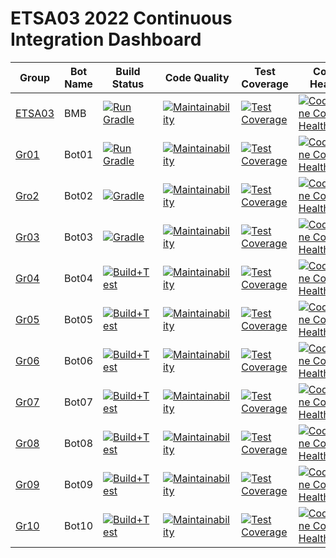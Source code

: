 # ETSA03 2022 Continuous Integration Dashboard

| Group | Bot Name | Build Status  | Code Quality | Test Coverage | Code Health |
| ------------- | ------------- | ------------- | ------------ | -------------------- | -------------------- |
| [ETSA03](https://github.com/lunduniversity-etsa03-2022/basicmeleebot) | BMB | [![Run Gradle](https://github.com/lunduniversity-etsa03-2022/basicmeleebot/workflows/Build+Test/badge.svg)](https://github.com/lunduniversity-etsa03-2022/basicmeleebot/actions?query=workflow%3ABuild%2BTest+branch%3Amaster) | [![Maintainability](https://api.codeclimate.com/v1/badges/166190074ff8d3519e21/maintainability)](https://codeclimate.com/repos/62100a51c17775018c0165f9/maintainability) | [![Test Coverage](https://api.codeclimate.com/v1/badges/166190074ff8d3519e21/test_coverage)](https://codeclimate.com/repos/62100a51c17775018c0165f9/test_coverage) | [![CodeScene Code Health](https://codescene.io/projects/24479/status-badges/code-health)](https://codescene.io/projects/24479) |
| [Gr01](https://github.com/lunduniversity-etsa03-2022/group01) | Bot01 | [![Run Gradle](https://github.com/lunduniversity-etsa03-2022/group01/actions/workflows/build_and_test.yml/badge.svg)](https://github.com/lunduniversity-etsa03-2022/group01/actions/workflows/build_and_test.yml) | [![Maintainability](https://api.codeclimate.com/v1/badges/22fce0fbe0fab27ff2c0/maintainability)](https://codeclimate.com/repos/622cfce506200f42c300181e/maintainability) | [![Test Coverage](https://api.codeclimate.com/v1/badges/22fce0fbe0fab27ff2c0/test_coverage)](https://codeclimate.com/repos/622cfce506200f42c300181e/test_coverage) | [![CodeScene Code Health](https://codescene.io/projects/24480/status-badges/code-health)](https://codescene.io/projects/24480) |
| [Gro2](https://github.com/lunduniversity-etsa03-2022/group02) | Bot02 | [![Gradle](https://github.com/lunduniversity-etsa03-2022/group02/actions/workflows/build_and_test.yml/badge.svg)](https://github.com/lunduniversity-etsa03-2022/group02/actions/workflows/build_and_test.yml) | [![Maintainability](https://api.codeclimate.com/v1/badges/1a5d26c398e4384f6cd3/maintainability)](https://codeclimate.com/repos/622cfeef60649a016300a7db/maintainability) | [![Test Coverage](https://api.codeclimate.com/v1/badges/1a5d26c398e4384f6cd3/test_coverage)](https://codeclimate.com/repos/622cfeef60649a016300a7db/test_coverage) | [![CodeScene Code Health](https://codescene.io/projects/24481/status-badges/code-health)](https://codescene.io/projects/24481) |
| [Gr03](https://github.com/lunduniversity-etsa03-2022/group03) | Bot03 | [![Gradle](https://github.com/lunduniversity-etsa03-2022/group03/actions/workflows/build_and_test.yml/badge.svg)](https://github.com/lunduniversity-etsa03-2022/group03/actions/workflows/build_and_test.yml) | [![Maintainability](https://api.codeclimate.com/v1/badges/4d7b3dd1a031afdbe6e6/maintainability)](https://codeclimate.com/repos/622cff991467d2016200e347/maintainability) | [![Test Coverage](https://api.codeclimate.com/v1/badges/4d7b3dd1a031afdbe6e6/test_coverage)](https://codeclimate.com/repos/622cff991467d2016200e347/test_coverage) | [![CodeScene Code Health](https://codescene.io/projects/24482/status-badges/code-health)](https://codescene.io/projects/24482) |
| [Gr04](https://github.com/lunduniversity-etsa03-2022/group04) | Bot04 | [![Build+Test](https://github.com/lunduniversity-etsa03-2022/group04/actions/workflows/build_and_test.yml/badge.svg)](https://github.com/lunduniversity-etsa03-2022/group04/actions/workflows/build_and_test.yml) | [![Maintainability](https://api.codeclimate.com/v1/badges/aa5fcafb76449cb1fb76/maintainability)](https://codeclimate.com/repos/622d029f60649a016300a7e1/maintainability) | [![Test Coverage](https://api.codeclimate.com/v1/badges/aa5fcafb76449cb1fb76/test_coverage)](https://codeclimate.com/repos/622d029f60649a016300a7e1/test_coverage) | [![CodeScene Code Health](https://codescene.io/projects/24483/status-badges/code-health)](https://codescene.io/projects/24483) |
| [Gr05](https://github.com/lunduniversity-etsa03-2022/group05) | Bot05 | [![Build+Test](https://github.com/lunduniversity-etsa03-2022/group05/actions/workflows/build_and_test.yml/badge.svg)](https://github.com/lunduniversity-etsa03-2022/group05/actions/workflows/build_and_test.yml) | [![Maintainability](https://api.codeclimate.com/v1/badges/ef610435be07f4adbaca/maintainability)](https://codeclimate.com/repos/622d040796727801620136cf/maintainability) | [![Test Coverage](https://api.codeclimate.com/v1/badges/ef610435be07f4adbaca/test_coverage)](https://codeclimate.com/repos/622d040796727801620136cf/test_coverage) | [![CodeScene Code Health](https://codescene.io/projects/24484/status-badges/code-health)](https://codescene.io/projects/24484) |
| [Gr06](https://github.com/lunduniversity-etsa03-2022/group06) | Bot06 | [![Build+Test](https://github.com/lunduniversity-etsa03-2022/group06/actions/workflows/build_and_test.yml/badge.svg)](https://github.com/lunduniversity-etsa03-2022/group06/actions/workflows/build_and_test.yml) | [![Maintainability](https://api.codeclimate.com/v1/badges/e4301b200cd50e870a3f/maintainability)](https://codeclimate.com/repos/622d04c81467d2017700a71e/maintainability) | [![Test Coverage](https://api.codeclimate.com/v1/badges/e4301b200cd50e870a3f/test_coverage)](https://codeclimate.com/repos/622d04c81467d2017700a71e/test_coverage) | [![CodeScene Code Health](https://codescene.io/projects/24485/status-badges/code-health)](https://codescene.io/projects/24485) |
| [Gr07](https://github.com/lunduniversity-etsa03-2022/group07) | Bot07 | [![Build+Test](https://github.com/lunduniversity-etsa03-2022/group07/actions/workflows/build_and_test.yml/badge.svg)](https://github.com/lunduniversity-etsa03-2022/group07/actions/workflows/build_and_test.yml) | [![Maintainability](https://api.codeclimate.com/v1/badges/4e44beb758ee71709485/maintainability)](https://codeclimate.com/repos/622d05721467d201b600a1bc/maintainability) | [![Test Coverage](https://api.codeclimate.com/v1/badges/4e44beb758ee71709485/test_coverage)](https://codeclimate.com/repos/622d05721467d201b600a1bc/test_coverage) | [![CodeScene Code Health](https://codescene.io/projects/24488/status-badges/code-health)](https://codescene.io/projects/24488) |
| [Gr08](https://github.com/lunduniversity-etsa03-2022/group08) | Bot08 | [![Build+Test](https://github.com/lunduniversity-etsa03-2022/group08/actions/workflows/build_and_test.yml/badge.svg)](https://github.com/lunduniversity-etsa03-2022/group08/actions/workflows/build_and_test.yml) | [![Maintainability](https://api.codeclimate.com/v1/badges/4b034320fa30f0034562/maintainability)](https://codeclimate.com/repos/622d062c60649a01a200d0d5/maintainability) | [![Test Coverage](https://api.codeclimate.com/v1/badges/4b034320fa30f0034562/test_coverage)](https://codeclimate.com/repos/622d062c60649a01a200d0d5/test_coverage) | [![CodeScene Code Health](https://codescene.io/projects/24486/status-badges/code-health)](https://codescene.io/projects/24486) |
| [Gr09](https://github.com/lunduniversity-etsa03-2022/group09) | Bot09 | [![Build+Test](https://github.com/lunduniversity-etsa03-2022/group09/actions/workflows/build_and_test.yml/badge.svg)](https://github.com/lunduniversity-etsa03-2022/group09/actions/workflows/build_and_test.yml) | [![Maintainability](https://api.codeclimate.com/v1/badges/b425c9c47d1147094292/maintainability)](https://codeclimate.com/repos/622d06efb8fc54018d01545c/maintainability) | [![Test Coverage](https://api.codeclimate.com/v1/badges/b425c9c47d1147094292/test_coverage)](https://codeclimate.com/repos/622d06efb8fc54018d01545c/test_coverage) | [![CodeScene Code Health](https://codescene.io/projects/24487/status-badges/code-health)](https://codescene.io/projects/24487) |
| [Gr10](https://github.com/lunduniversity-etsa03-2022/group10) | Bot10 | [![Build+Test](https://github.com/lunduniversity-etsa03-2022/group10/actions/workflows/build_and_test.yml/badge.svg)](https://github.com/lunduniversity-etsa03-2022/group10/actions/workflows/build_and_test.yml) | [![Maintainability](https://api.codeclimate.com/v1/badges/b19726d34ec92f3fe4cc/maintainability)](https://codeclimate.com/repos/623c77abec01b8571e005c01/maintainability) | [![Test Coverage](https://api.codeclimate.com/v1/badges/b19726d34ec92f3fe4cc/test_coverage)](https://codeclimate.com/repos/623c77abec01b8571e005c01/test_coverage) | [![CodeScene Code Health](https://codescene.io/projects/24855/status-badges/code-health)](https://codescene.io/projects/24855) |
